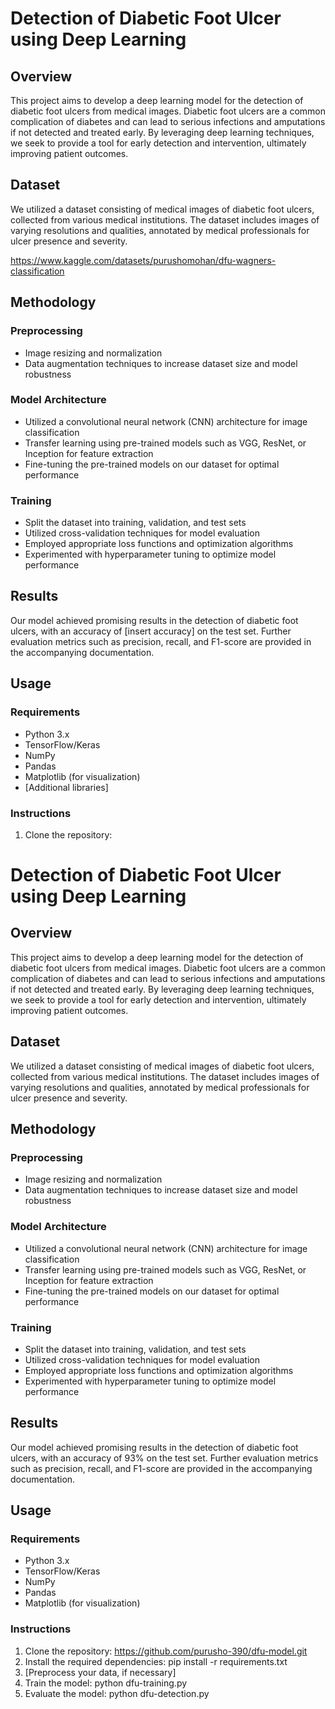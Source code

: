 # Detection of Diabetic Foot Ulcer using Deep Learning

## Overview

This project aims to develop a deep learning model for the detection of diabetic foot ulcers from medical images. Diabetic foot ulcers are a common complication of diabetes and can lead to serious infections and amputations if not detected and treated early. By leveraging deep learning techniques, we seek to provide a tool for early detection and intervention, ultimately improving patient outcomes.

## Dataset

We utilized a dataset consisting of medical images of diabetic foot ulcers, collected from various medical institutions. The dataset includes images of varying resolutions and qualities, annotated by medical professionals for ulcer presence and severity.

https://www.kaggle.com/datasets/purushomohan/dfu-wagners-classification

## Methodology

### Preprocessing
- Image resizing and normalization
- Data augmentation techniques to increase dataset size and model robustness

### Model Architecture
- Utilized a convolutional neural network (CNN) architecture for image classification
- Transfer learning using pre-trained models such as VGG, ResNet, or Inception for feature extraction
- Fine-tuning the pre-trained models on our dataset for optimal performance

### Training
- Split the dataset into training, validation, and test sets
- Utilized cross-validation techniques for model evaluation
- Employed appropriate loss functions and optimization algorithms
- Experimented with hyperparameter tuning to optimize model performance

## Results

Our model achieved promising results in the detection of diabetic foot ulcers, with an accuracy of [insert accuracy] on the test set. Further evaluation metrics such as precision, recall, and F1-score are provided in the accompanying documentation.

## Usage

### Requirements
- Python 3.x
- TensorFlow/Keras
- NumPy
- Pandas
- Matplotlib (for visualization)
- [Additional libraries]

### Instructions
1. Clone the repository:
# Detection of Diabetic Foot Ulcer using Deep Learning

## Overview

This project aims to develop a deep learning model for the detection of diabetic foot ulcers from medical images. Diabetic foot ulcers are a common complication of diabetes and can lead to serious infections and amputations if not detected and treated early. By leveraging deep learning techniques, we seek to provide a tool for early detection and intervention, ultimately improving patient outcomes.

## Dataset

We utilized a dataset consisting of medical images of diabetic foot ulcers, collected from various medical institutions. The dataset includes images of varying resolutions and qualities, annotated by medical professionals for ulcer presence and severity.

## Methodology

### Preprocessing
- Image resizing and normalization
- Data augmentation techniques to increase dataset size and model robustness

### Model Architecture
- Utilized a convolutional neural network (CNN) architecture for image classification
- Transfer learning using pre-trained models such as VGG, ResNet, or Inception for feature extraction
- Fine-tuning the pre-trained models on our dataset for optimal performance

### Training
- Split the dataset into training, validation, and test sets
- Utilized cross-validation techniques for model evaluation
- Employed appropriate loss functions and optimization algorithms
- Experimented with hyperparameter tuning to optimize model performance

## Results

Our model achieved promising results in the detection of diabetic foot ulcers, with an accuracy of 93% on the test set. Further evaluation metrics such as precision, recall, and F1-score are provided in the accompanying documentation.

## Usage

### Requirements
- Python 3.x
- TensorFlow/Keras
- NumPy
- Pandas
- Matplotlib (for visualization)

### Instructions
1. Clone the repository:
   https://github.com/purusho-390/dfu-model.git
2. Install the required dependencies:
   pip install -r requirements.txt
3. [Preprocess your data, if necessary]
4. Train the model:
   python dfu-training.py
5. Evaluate the model:
   python dfu-detection.py



